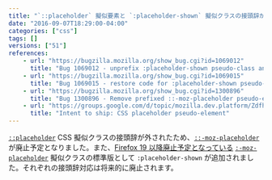 ```yaml
---
title: "`::placeholder` 擬似要素と `:placeholder-shown` 擬似クラスの接頭辞が外れました"
date: "2016-09-07T18:29:00-04:00"
categories: ["css"]
tags: []
versions: ["51"]
references:
    - url: "https://bugzilla.mozilla.org/show_bug.cgi?id=1069012"
      title: "Bug 1069012 - unprefix :placeholder-shown pseudo-class and ::placeholder pseudo-element"
    - url: "https://bugzilla.mozilla.org/show_bug.cgi?id=1069015"
      title: "Bug 1069015 - restore code for :placeholder-shown pseudo-class"
    - url: "https://bugzilla.mozilla.org/show_bug.cgi?id=1300896"
      title: "Bug 1300896 - Remove prefixed ::-moz-placeholder pseudo-element and pseudo-class."
    - url: "https://groups.google.com/d/topic/mozilla.dev.platform/ZdfheO1AXP0/discussion"
      title: "Intent to ship: CSS placeholder pseudo-element"
---
```

[`::placeholder`](https://developer.mozilla.org/ja/docs/Web/CSS/::placeholder) CSS 擬似クラスの接頭辞が外されたため、[`::-moz-placeholder`](https://developer.mozilla.org/ja/docs/Web/CSS/::-moz-placeholder) が廃止予定となりました。また、[Firefox 19 以降廃止予定となっている](https://www.fxsitecompat.com/ja/docs/2012/moz-placeholder-pseudo-class-has-been-replaced-with-the-pseudo-element/)  [`:-moz-placeholder`](https://developer.mozilla.org/ja/docs/Web/CSS/:-moz-placeholder) 擬似クラスの標準版として `:placeholder-shown` が追加されました。それぞれの接頭辞対応は将来的に廃止されます。
